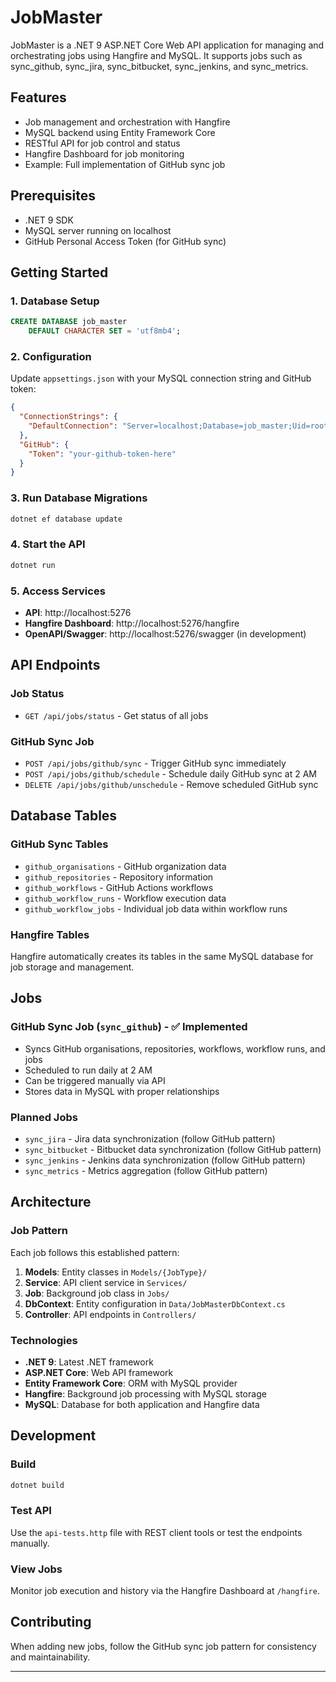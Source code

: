 # JobMaster

JobMaster is a .NET 9 ASP.NET Core Web API application for managing and orchestrating jobs using Hangfire and MySQL. It supports jobs such as sync_github, sync_jira, sync_bitbucket, sync_jenkins, and sync_metrics.

## Features
- Job management and orchestration with Hangfire
- MySQL backend using Entity Framework Core
- RESTful API for job control and status
- Hangfire Dashboard for job monitoring
- Example: Full implementation of GitHub sync job

## Prerequisites
- .NET 9 SDK
- MySQL server running on localhost
- GitHub Personal Access Token (for GitHub sync)

## Getting Started

### 1. Database Setup
```sql
CREATE DATABASE job_master
    DEFAULT CHARACTER SET = 'utf8mb4';
```

### 2. Configuration
Update `appsettings.json` with your MySQL connection string and GitHub token:
```json
{
  "ConnectionStrings": {
    "DefaultConnection": "Server=localhost;Database=job_master;Uid=root;Pwd=your-password;"
  },
  "GitHub": {
    "Token": "your-github-token-here"
  }
}
```

### 3. Run Database Migrations
```bash
dotnet ef database update
```

### 4. Start the API
```bash
dotnet run
```

### 5. Access Services
- **API**: http://localhost:5276
- **Hangfire Dashboard**: http://localhost:5276/hangfire
- **OpenAPI/Swagger**: http://localhost:5276/swagger (in development)

## API Endpoints

### Job Status
- `GET /api/jobs/status` - Get status of all jobs

### GitHub Sync Job
- `POST /api/jobs/github/sync` - Trigger GitHub sync immediately
- `POST /api/jobs/github/schedule` - Schedule daily GitHub sync at 2 AM
- `DELETE /api/jobs/github/unschedule` - Remove scheduled GitHub sync

## Database Tables

### GitHub Sync Tables
- `github_organisations` - GitHub organization data
- `github_repositories` - Repository information
- `github_workflows` - GitHub Actions workflows
- `github_workflow_runs` - Workflow execution data
- `github_workflow_jobs` - Individual job data within workflow runs

### Hangfire Tables
Hangfire automatically creates its tables in the same MySQL database for job storage and management.

## Jobs

### GitHub Sync Job (`sync_github`) - ✅ Implemented
- Syncs GitHub organisations, repositories, workflows, workflow runs, and jobs
- Scheduled to run daily at 2 AM
- Can be triggered manually via API
- Stores data in MySQL with proper relationships

### Planned Jobs
- `sync_jira` - Jira data synchronization (follow GitHub pattern)
- `sync_bitbucket` - Bitbucket data synchronization (follow GitHub pattern)  
- `sync_jenkins` - Jenkins data synchronization (follow GitHub pattern)
- `sync_metrics` - Metrics aggregation (follow GitHub pattern)

## Architecture

### Job Pattern
Each job follows this established pattern:
1. **Models**: Entity classes in `Models/{JobType}/`
2. **Service**: API client service in `Services/`
3. **Job**: Background job class in `Jobs/`
4. **DbContext**: Entity configuration in `Data/JobMasterDbContext.cs`
5. **Controller**: API endpoints in `Controllers/`

### Technologies
- **.NET 9**: Latest .NET framework
- **ASP.NET Core**: Web API framework
- **Entity Framework Core**: ORM with MySQL provider
- **Hangfire**: Background job processing with MySQL storage
- **MySQL**: Database for both application and Hangfire data

## Development

### Build
```bash
dotnet build
```

### Test API
Use the `api-tests.http` file with REST client tools or test the endpoints manually.

### View Jobs
Monitor job execution and history via the Hangfire Dashboard at `/hangfire`.

## Contributing
When adding new jobs, follow the GitHub sync job pattern for consistency and maintainability.

---
